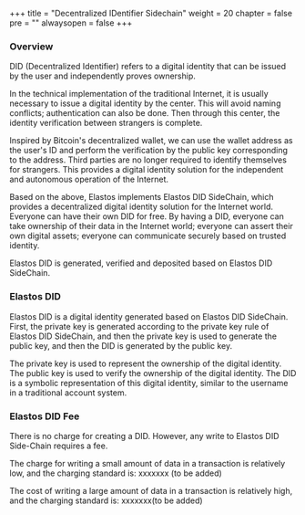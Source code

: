 +++
title = "Decentralized IDentifier Sidechain"
weight = 20
chapter = false
pre = "<i class='fa ela-page'></i>"
alwaysopen = false
+++

### Overview
DID (Decentralized Identifier) ​​refers to a digital identity that can be issued by the user and independently proves ownership.

In the technical implementation of the traditional Internet, it is usually necessary to issue a digital identity by the center. This will avoid naming conflicts; authentication can also be done. Then through this center, the identity verification between strangers is complete.

Inspired by Bitcoin's decentralized wallet, we can use the wallet address as the user's ID and perform the verification by the public key corresponding to the address. Third parties are no longer required to identify themselves for strangers. This provides a digital identity solution for the independent and autonomous operation of the Internet.

Based on the above, Elastos implements Elastos DID SideChain, which provides a decentralized digital identity solution for the Internet world. Everyone can have their own DID for free. By having a DID, everyone can take ownership of their data in the Internet world; everyone can assert their own digital assets; everyone can communicate securely based on trusted identity.

Elastos DID is generated, verified and deposited based on Elastos DID SideChain. 

### Elastos DID
Elastos DID is a digital identity generated based on Elastos DID SideChain. First, the private key is generated according to the private key rule of Elastos DID SideChain, and then the private key is used to generate the public key, and then the DID is generated by the public key.

The private key is used to represent the ownership of the digital identity. The public key is used to verify the ownership of the digital identity. The DID is a symbolic representation of this digital identity, similar to the username in a traditional account system.

### Elastos DID Fee
There is no charge for creating a DID. However, any write to Elastos DID Side-Chain requires a fee.

The charge for writing a small amount of data in a transaction is relatively low, and the charging standard is: xxxxxxx (to be added)

The cost of writing a large amount of data in a transaction is relatively high, and the charging standard is: xxxxxxx(to be added)

